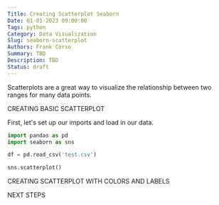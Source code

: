 ```yaml
---
Title: Creating Scatterplot Seaborn
Date: 01-01-2023 09:00:00
Tags: python
Category: Data Visualization
Slug: seaborn-scatterplot
Authors: Frank Corso
Summary: TBD
Description: TBD
Status: draft
---
```


Scatterplots are a great way to visualize the relationship between two ranges for many data points.

CREATING BASIC SCATTERPLOT

First, let's set up our imports and load in our data.

```python
import pandas as pd
import seaborn as sns

df = pd.read_csv('test.csv')
```


```python
sns.scatterplot()
```

CREATING SCATTERPLOT WITH COLORS AND LABELS

NEXT STEPS